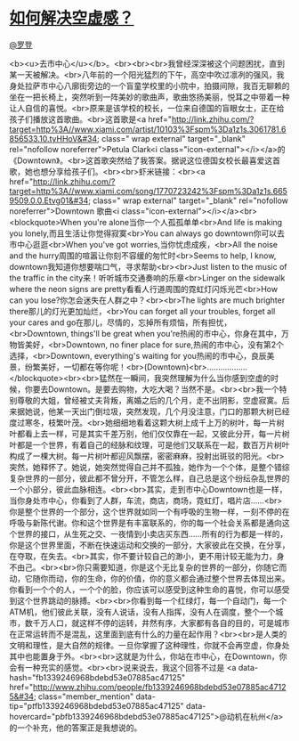 
#  [如何解决空虚感？](https://zhihu.com/questions/19980610)



[@罗登](https://zhihu.com/people/e3944ec38b761bf44b9c371a852b0207)

&lt;b&gt;&lt;u&gt;去市中心&lt;/u&gt;&lt;/b&gt;。&lt;br&gt;&lt;br&gt;&lt;br&gt;我曾经深深被这个问题困扰，直到某一天被解决。&lt;br&gt;八年前的一个阳光猛烈的下午，高空中吹过凛冽的强风，我身处拉萨市中心八廓街旁边的一个盲童学校里的小院中，拍摄间隙，我百无聊赖的坐在一把长椅上，突然听到一阵美妙的歌曲声，歌曲悠扬美丽，悦耳之中带着一种让人自信的喜悦。&lt;br&gt;原来是该学校的校长，一位来自德国的盲眼女士，正在给孩子们播放这首歌曲。&lt;br&gt;这首歌是&lt;a href=&#34;http://link.zhihu.com/?target=http%3A//www.xiami.com/artist/10103%3Fspm%3Da1z1s.3061781.6856533.10.tyHHoV&#34; class=&#34; wrap external&#34; target=&#34;_blank&#34; rel=&#34;nofollow noreferrer&#34;&gt;Petula Clark&lt;i class=&#34;icon-external&#34;&gt;&lt;/i&gt;&lt;/a&gt;的《Downtown》。&lt;br&gt;这首歌突然给了我答案。据说这位德国女校长最喜爱这首歌，她也想分享给孩子们。&lt;br&gt;&lt;br&gt;虾米链接：&lt;br&gt;&lt;a href=&#34;http://link.zhihu.com/?target=http%3A//www.xiami.com/song/1770723242%3Fspm%3Da1z1s.6659509.0.0.Etvg01&#34; class=&#34; wrap external&#34; target=&#34;_blank&#34; rel=&#34;nofollow noreferrer&#34;&gt;Downtown 歌曲&lt;i class=&#34;icon-external&#34;&gt;&lt;/i&gt;&lt;/a&gt;&lt;br&gt;&lt;blockquote&gt;When you&#39;re alone当你一个人孤孤单单&lt;br&gt;And life is making you lonely,而且生活让你觉得寂寞&lt;br&gt;You can always go downtown你可以去市中心逛逛&lt;br&gt;When you&#39;ve got worries,当你忧虑成疾，&lt;br&gt;All the noise and the hurry周围的喧嚣让你刻不容缓的匆忙时&lt;br&gt;Seems to help, I know, downtown我知道你想要喘口气，寻求帮助&lt;br&gt;&lt;br&gt;Just listen to the music of the traffic in the city来！听听城市交通奏响的乐章&lt;br&gt;Linger on the sidewalk where the neon signs are pretty看看人行道周围的霓虹灯闪烁光芒&lt;br&gt;How can you lose?你怎会迷失在人群之中？&lt;br&gt;&lt;br&gt;The lights are much brighter there那儿的灯光更加灿烂，&lt;br&gt;You can forget all your troubles, forget all your cares and go在那儿，尽情的，忘掉所有烦恼，所有担忧，&lt;br&gt;Downtown, things&#39;ll be great when you&#39;re热闹的市中心，你身在其中，万物皆美好，&lt;br&gt;Downtown, no finer place for sure,热闹的市中心，没有第2个选择，&lt;br&gt;Downtown, everything&#39;s waiting for you热闹的市中心，良辰美景，纷繁美好，一切都在等你呢！&lt;br&gt;(Downtown)&lt;br&gt;………………&lt;/blockquote&gt;&lt;br&gt;&lt;br&gt;猛然在一瞬间，我突然理解为什么当你感到空虚的时候，你要去Downtown。是要去购物，大吃大喝？当然不是。&lt;br&gt;&lt;br&gt;我一个特别尊敬的大姐，曾经被丈夫背叛，离婚之后的几个月，走不出阴影，空虚寂寞。后来据她说，他某一天出门倒垃圾，突然发现，几个月没注意，门口的那颗大树已经度过寒冬，枝繁叶茂。&lt;br&gt;她细细地看着这颗大树上成千上万的树叶，每一片树叶都看上去一样，可是其实千差万别，他们仅仅靠在一起，又彼此分开，每一片树叶都是一个世界，有着自己的经脉和纹理，可是他们又联系在一起，数百万片树叶构成了一棵大树。每一片树叶都迎风飘摆，密密麻麻，投射出斑驳的阳光。&lt;br&gt;突然，她释怀了。她说，她突然觉得自己并不孤独，她作为一个个体，是整个错综复杂世界的一部分，彼此都不曾分开，不管怎么样，自己总是这个纷纭杂乱世界的一个小部分，彼此血脉相连。&lt;br&gt;&lt;br&gt;其实，走到市中心Downtown也是一样，当你身处市中心，你看到了人群，车流，商店，商场，霓虹灯，唱片店……&lt;br&gt;你是整个世界的一个部分，这个世界就如同一个有呼吸的生物一样，一刻不停的在呼吸与新陈代谢。你和这个世界是有丰富联系的，你的每一个社会关系都是通向这个世界的接口，从生死之交、一夜情到小卖店买东西……所有的行为都是一样的，你是这个世界里面，不断在快速运动和交换的一部分，大家彼此在交换，在分享，在夺取，在失去。&lt;br&gt;其实，你不要计较自己的渺小，更不用计较无能为力，身不由己。&lt;br&gt;&lt;br&gt;你只需要知道，你是这个无比复杂的世界的一部分，你随它而动，它随你而动，你的生命，你的价值，你的意义都会通过整个世界去体现出来。你看到一个个的人，一个个的脸，你应该可以感受到这种生命的喜悦，你可以感受到这个世界跳动的脉搏。&lt;br&gt;&lt;br&gt;你看到每一个红绿灯，每一个自动门，每一个ATM机，他们彼此关联，没有人说话，没有人指挥，没有人在调度，整个一个城市，数千万人口，就这样不停的运转，井然有序，大家都有各自的目的，可是城市在正常运转而不是混乱，这里面到底有什么的力量在起作用？&lt;br&gt;&lt;br&gt;是人类的文明和理性，是大自然的规律。一旦你掌握了这种理性，你就不会再空虚，你身处其中也能置身于外。&lt;br&gt;&lt;br&gt;这就是为什么，你站在市中心，在Downtown，你会有一种充实的感觉。&lt;br&gt;&lt;br&gt;说来说去，我这个回答不过是 &lt;a data-hash=&#34;fb1339246968bdebd53e07885ac47125&#34; href=&#34;http://www.zhihu.com/people/fb1339246968bdebd53e07885ac47125&#34; class=&#34;member_mention&#34; data-tip=&#34;p$t$fb1339246968bdebd53e07885ac47125&#34; data-hovercard=&#34;p$b$fb1339246968bdebd53e07885ac47125&#34;&gt;@动机在杭州&lt;/a&gt;的一个补充，他的答案正是我想说的。